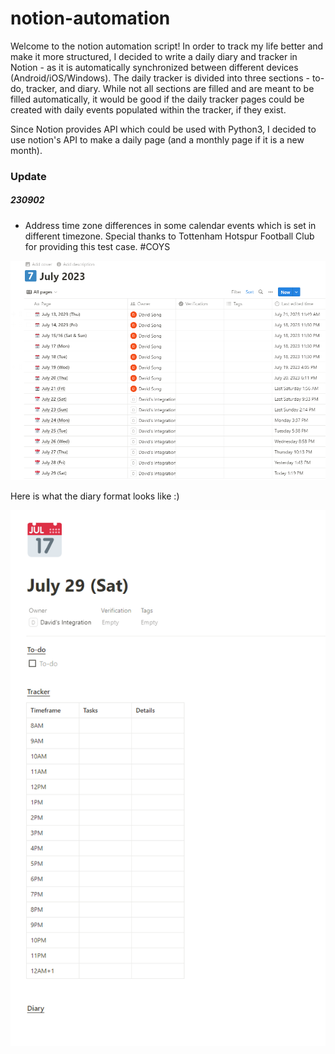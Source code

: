﻿# notion-automation

Welcome to the notion automation script! In order to track my life better and make it more structured, I decided to write a daily diary and tracker in Notion - as it is automatically synchronized between different devices (Android/iOS/Windows). The daily tracker is divided into three sections - to-do, tracker, and diary. While not all sections are filled and are meant to be filled automatically, it would be good if the daily tracker pages could be created with daily events populated within the tracker, if they exist.

Since Notion provides API which could be used with Python3, I decided to use notion's API to make a daily page (and a monthly page if it is a new month). 

### Update
##### 230902
- Address time zone differences in some calendar events which is set in different timezone. Special thanks to Tottenham Hotspur Football Club for providing this test case. #COYS


![alt text](https://github.com/david4270/notion-automation/blob/main/files/monthly.png?raw=true)

Here is what the diary format looks like :)

![alt text](https://github.com/david4270/notion-automation/blob/main/files/diary.png?raw=true)
